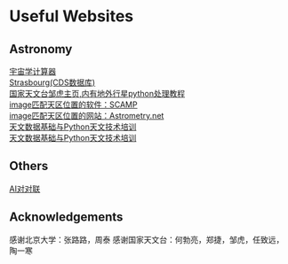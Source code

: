 # Useful Websites

## Astronomy
[宇宙学计算器](http://www.astro.ucla.edu/~wright/CosmoCalc.html)  
[Strasbourg(CDS数据库)](http://cdsportal.u-strasbg.fr/)  
[国家天文台邹虎主页,内有地外行星python处理教程](http://batc.bao.ac.cn/~zouhu/doku.php?id=projects:start)   
[image匹配天区位置的软件：SCAMP](https://www.astromatic.net/software/scamp)   
[image匹配天区位置的网站：Astrometry.net](http://astrometry.net/)   
[天文数据基础与Python天文技术培训](https://hebl.china-vo.org/course/PIA2020/)  
[天文数据基础与Python天文技术培训](https://hebl.china-vo.org/course/PIA2020/)  

## Others
[AI对对联](https://ai.binwang.me/couplet/)


## Acknowledgements
感谢北京大学：张路路，周泰
感谢国家天文台：何勃亮，郑捷，邹虎，任致远，陶一寒
